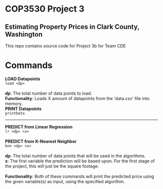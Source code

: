 # COP3530 Project 3
## Estimating Property Prices in Clark County, Washington
This repo contains source code for Project 3b for Team CDE

# Commands
**LOAD Datapoints**\
```load <dp>```\
\
**dp**: The total number of data points to load.\
**Functionality**: Loads X amount of datapoints from the 'data.csv' file into memory.
\
**PRINT Datapoints**\
```printData```

---

**PREDICT from Linear Regression**\
```lr <dp> <x>```\
\
**PREDICT from K-Nearest Neighbor**\
```knn <dp> <x>```\
\
**dp**: The total number of data points that will be used in the algorithms.\
**x**: The first variable the prediction will be based upon. For the first stage of the project, this will just be the square footage.\
\
**Functionality**: Both of these commands will print the predicted price using the given variable(s) as input, using the specified algorithm.
